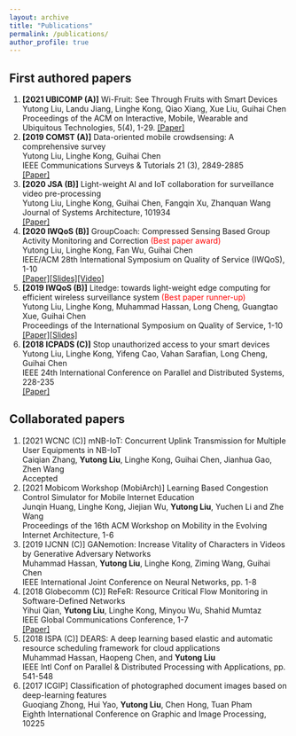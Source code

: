 ```yaml
---
layout: archive
title: "Publications"
permalink: /publications/
author_profile: true
---
```


First authored papers
------
1. **\[2021 UBICOMP (A)\]** Wi-Fruit: See Through Fruits with Smart Devices   
    Yutong Liu, Landu Jiang, Linghe Kong, Qiao Xiang, Xue Liu, Guihai Chen  
    Proceedings of the ACM on Interactive, Mobile, Wearable and Ubiquitous Technologies, 5(4), 1-29. 
    [\[Paper\]](https://dl.acm.org/doi/pdf/10.1145/3494971)
2. **\[2019 COMST (A)\]** Data-oriented mobile crowdsensing: A comprehensive survey   
    Yutong Liu, Linghe Kong, Guihai Chen  
    IEEE Communications Surveys & Tutorials 21 (3), 2849-2885    
    [\[Paper\]](https://isabelleliu630.github.io/files/comst.pdf)
3. **\[2020 JSA (B)\]** Light-weight AI and IoT collaboration for surveillance video pre-processing    
    Yutong Liu, Linghe Kong, Guihai Chen, Fangqin Xu, Zhanquan Wang    
    Journal of Systems Architecture, 101934    
    [\[Paper\]](https://isabelleliu630.github.io/files/jsa.pdf)
4. **\[2020 IWQoS (B)\]** GroupCoach: Compressed Sensing Based Group Activity Monitoring and Correction <font color=red>(Best paper award)  </font>  
    Yutong Liu, Linghe Kong, Fan Wu, Guihai Chen   
    IEEE/ACM 28th International Symposium on Quality of Service (IWQoS), 1-10  
    [\[Paper\]](https://isabelleliu630.github.io/files/GroupCoach.pdf)[\[Slides\]](https://isabelleliu630.github.io/files/GroupCoach_PPT.pdf)[\[Video\]](https://isabelleliu630.github.io/files/GroupCoach_video.mp4)
5. **\[2019 IWQoS (B)\]** Litedge: towards light-weight edge computing for efficient wireless surveillance system <font color=red>(Best paper runner-up)  </font>  
    Yutong Liu, Linghe Kong, Muhammad Hassan, Long Cheng, Guangtao Xue, Guihai Chen  
    Proceedings of the International Symposium on Quality of Service, 1-10   
    [\[Paper\]](https://isabelleliu630.github.io/files/IWQoS2019.pdf)[\[Slides\]](https://isabelleliu630.github.io/files/litedge_PPT.pdf)
6. **\[2018 ICPADS (C)\]** Stop unauthorized access to your smart devices     
    Yutong Liu, Linghe Kong, Yifeng Cao, Vahan Sarafian, Long Cheng, Guihai Chen  
    IEEE 24th International Conference on Parallel and Distributed Systems, 228-235  
    [\[Paper\]](https://isabelleliu630.github.io/files/icpads.pdf)

Collaborated papers
------
1. \[2021 WCNC (C)\] mNB-IoT: Concurrent Uplink Transmission for Multiple User Equipments in NB-IoT   
    Caiqian Zhang, **Yutong Liu**, Linghe Kong, Guihai Chen, Jianhua Gao, Zhen Wang  
    Accepted
2. \[2021 Mobicom Workshop (MobiArch)\] Learning Based Congestion Control Simulator for Mobile Internet Education   
    Junqin Huang, Linghe Kong, Jiejian Wu, **Yutong Liu**, Yuchen Li and Zhe Wang  
    Proceedings of the 16th ACM Workshop on Mobility in the Evolving Internet Architecture, 1-6
3. \[2019 IJCNN (C)\] GANemotion: Increase Vitality of Characters in Videos by Generative Adversary Networks   
    Muhammad Hassan, **Yutong Liu**, Linghe Kong, Ziming Wang, Guihai Chen  
    IEEE International Joint Conference on Neural Networks, pp. 1-8
4. \[2018 Globecomm (C)\] ReFeR: Resource Critical Flow Monitoring in Software-Defined Networks    
     Yihui Qian, **Yutong Liu**, Linghe Kong, Minyou Wu, Shahid Mumtaz    
       IEEE Global Communications Conference, 1-7   
       [\[Paper\]](https://isabelleliu630.github.io/files/globecomm.pdf)
5. \[2018 ISPA (C)\] DEARS: A deep learning based elastic and automatic resource scheduling framework for cloud applications   
     Muhammad Hassan, Haopeng Chen,  and **Yutong Liu**  
     IEEE Intl Conf on Parallel & Distributed Processing with Applications, pp. 541-548
6. \[2017 ICGIP\] Classification of photographed document images based on deep-learning features    
     Guoqiang Zhong, Hui Yao, **Yutong Liu**, Chen Hong, Tuan Pham   
       Eighth International Conference on Graphic and Image Processing, 10225

